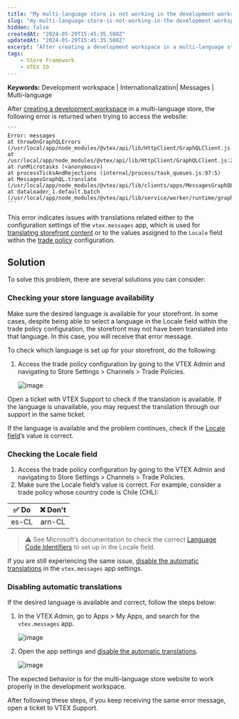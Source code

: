 ```yaml
---
title: "My multi-language store is not working in the development workspace"
slug: "my-multi-language-store-is-not-working-in-the-development-workspace"
hidden: false
createdAt: "2024-05-29T15:45:35.508Z"
updatedAt: "2024-05-29T15:45:35.508Z"
excerpt: "After creating a development workspace in a multi-language store, there is an error in my website."
tags:
    - Store Framework
    - VTEX IO
---
```


**Keywords:** Development workspace | Internationalization| Messages | Multi-language

After [creating a development workspace](https://developers.vtex.com/docs/guides/vtex-io-documentation-creating-a-development-workspace) in a multi-language store, the following error is returned when trying to access the website:

    ```
    Error: messages
    at throwOnGraphQLErrors (/usr/local/app/node_modules/@vtex/api/lib/HttpClient/GraphQLClient.js:10:15)
    at /usr/local/app/node_modules/@vtex/api/lib/HttpClient/GraphQLClient.js:23:15
    at runMicrotasks (<anonymous>)
    at processTicksAndRejections (internal/process/task_queues.js:97:5)
    at MessagesGraphQL.translate (/usr/local/app/node_modules/@vtex/api/lib/clients/apps/MessagesGraphQL.js:50:26)
    at dataloader_1.default.batch (/usr/local/app/node_modules/@vtex/api/lib/service/worker/runtime/graphql/schema/messagesLoaderV2.js:69:15)
    ```

This error indicates issues with translations related either to the configuration settings of the `vtex.messages` app, which is used for [translating storefront content](https://developers.vtex.com/docs/guides/storefront-content-internationalization#step-by-step) or to the values assigned to the `Locale` field within the [trade policy](https://help.vtex.com/tracks/vtex-store-overview--eSDNk26pdvemF3XKM0nK9/4EPwTXx5oFdSG1dA3zIchz#trade-policy) configuration.

## Solution

To solve this problem, there are several solutions you can consider:

### Checking your store language availability

Make sure the desired language is available for your storefront. In some cases, despite being able to select a language in the Locale field within the trade policy configuration, the storefront may not have been translated into that language. In this case, you will receive that error message.

To check which language is set up for your storefront, do the following:

1. Access the trade policy configuration by going to the VTEX Admin and navigating to Store Settings > Channels > Trade Policies.

    ![image](https://cdn.jsdelivr.net/gh/vtexdocs/dev-portal-content@main/docs/troubleshooting/development/locale-trade-policy-en.png)

Open a ticket with VTEX Support to check if the translation is available. If the language is unavailable, you may request the translation through our support in the same ticket.

If the language is available and the problem continues, check if the [Locale field](#checking-the-locale-field)’s value is correct.

### Checking the Locale field

1. Access the trade policy configuration by going to the VTEX Admin and navigating to Store Settings > Channels > Trade Policies.
2. Make sure the Locale field’s value is correct. For example, consider a trade policy whose country code is Chile (CHL):

|✅ Do|❌ Don't|
| :-----: | :-------: |
| es-CL | arn-CL |

>⚠️ See Microsoft’s documentation to check the correct [Language Code Identifiers](https://learn.microsoft.com/en-us/openspecs/windows_protocols/ms-lcid/a9eac961-e77d-41a6-90a5-ce1a8b0cdb9c) to set up in the Locale field.

If you are still experiencing the same issue, [disable the automatic translations](#disabling-automatic-translations) in the `vtex.messages` app settings.

### Disabling automatic translations

If the desired language is available and correct, follow the steps below:

1. In the VTEX Admin, go to Apps > My Apps, and search for the `vtex.messages` app.

    ![image](https://cdn.jsdelivr.net/gh/vtexdocs/dev-portal-content@main/docs/troubleshooting/development/search-messages-app-en.png)

2. Open the app settings and [disable the automatic translations](https://developers.vtex.com/docs/guides/vtex-io-documentation-disabling-automatic-translation).

    ![image](https://cdn.jsdelivr.net/gh/vtexdocs/dev-portal-content@main/docs/troubleshooting/development/vtex-messages-app-en.png)

The expected behavior is for the multi-language store website to work properly in the development workspace.

After following these steps, if you keep receiving the same error message, open a ticket to VTEX Support.
